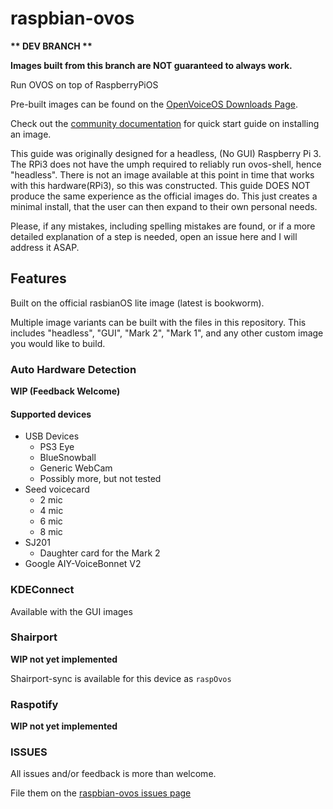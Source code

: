 # raspbian-ovos

<strong>** DEV BRANCH **</strong>

<strong>Images built from this branch are NOT guaranteed to always work.</strong>

Run OVOS on top of RaspberryPiOS

Pre-built images can be found on the [OpenVoiceOS Downloads Page](https://ovosimages.ziggyai.online/raspbian/development).

Check out the [community documentation](https://openvoiceos.github.io/community-docs/qs_intro/) for quick start guide on installing an image.

This guide was originally designed for a headless, (No GUI) Raspberry Pi 3. The RPi3 does not have the umph required to reliably run ovos-shell, hence "headless". There is not an image available at this point in time that works with this hardware(RPi3), so this was constructed. This guide DOES NOT produce the same experience as the official images do. This just creates a minimal install, that the user can then expand to their own personal needs.

Please, if any mistakes, including spelling mistakes are found, or if a more detailed explanation of a step is needed, open an issue here and I will address it ASAP.

## Features

Built on the official rasbianOS lite image (latest is bookworm).

Multiple image variants can be built with the files in this repository.  This includes "headless", "GUI", "Mark 2", "Mark 1", and any other custom image you would like to build.

### Auto Hardware Detection

**WIP (Feedback Welcome)**

#### Supported devices

- USB Devices
  - PS3 Eye
  - BlueSnowball
  - Generic WebCam
  - Possibly more, but not tested
- Seed voicecard
  - 2 mic
  - 4 mic
  - 6 mic
  - 8 mic
- SJ201
  - Daughter card for the Mark 2
- Google AIY-VoiceBonnet V2

### KDEConnect

Available with the GUI images

### Shairport

**WIP not yet implemented**

Shairport-sync is available for this device as `raspOvos`

### Raspotify

**WIP not yet implemented**

### ISSUES

All issues and/or feedback is more than welcome.

File them on the [raspbian-ovos issues page](https://github.com/OpenVoiceOS/raspbian-ovos/issues)
